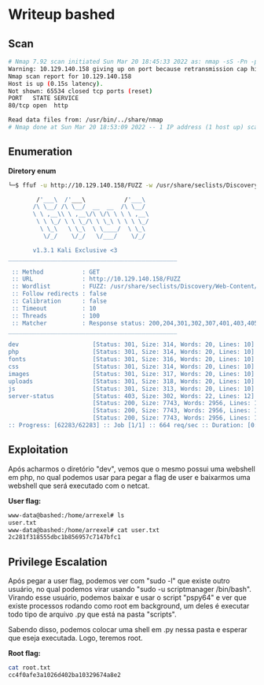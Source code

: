 # Writeup bashed

## Scan

```bash
# Nmap 7.92 scan initiated Sun Mar 20 18:45:33 2022 as: nmap -sS -Pn -p- -v -T5 -oN scan.txt 10.129.140.158
Warning: 10.129.140.158 giving up on port because retransmission cap hit (2).
Nmap scan report for 10.129.140.158
Host is up (0.15s latency).
Not shown: 65534 closed tcp ports (reset)
PORT   STATE SERVICE
80/tcp open  http

Read data files from: /usr/bin/../share/nmap
# Nmap done at Sun Mar 20 18:53:09 2022 -- 1 IP address (1 host up) scanned in 455.79 seconds
```

## Enumeration

**Diretory enum**

```bash
└─$ ffuf -u http://10.129.140.158/FUZZ -w /usr/share/seclists/Discovery/Web-Content/raft-large-directories.txt -t 100

        /'___\  /'___\           /'___\       
       /\ \__/ /\ \__/  __  __  /\ \__/       
       \ \ ,__\\ \ ,__\/\ \/\ \ \ \ ,__\      
        \ \ \_/ \ \ \_/\ \ \_\ \ \ \ \_/      
         \ \_\   \ \_\  \ \____/  \ \_\       
          \/_/    \/_/   \/___/    \/_/       

       v1.3.1 Kali Exclusive <3
________________________________________________

 :: Method           : GET
 :: URL              : http://10.129.140.158/FUZZ
 :: Wordlist         : FUZZ: /usr/share/seclists/Discovery/Web-Content/raft-large-directories.txt
 :: Follow redirects : false
 :: Calibration      : false
 :: Timeout          : 10
 :: Threads          : 100
 :: Matcher          : Response status: 200,204,301,302,307,401,403,405
________________________________________________

dev                     [Status: 301, Size: 314, Words: 20, Lines: 10]
php                     [Status: 301, Size: 314, Words: 20, Lines: 10]
fonts                   [Status: 301, Size: 316, Words: 20, Lines: 10]
css                     [Status: 301, Size: 314, Words: 20, Lines: 10]
images                  [Status: 301, Size: 317, Words: 20, Lines: 10]
uploads                 [Status: 301, Size: 318, Words: 20, Lines: 10]
js                      [Status: 301, Size: 313, Words: 20, Lines: 10]
server-status           [Status: 403, Size: 302, Words: 22, Lines: 12]
                        [Status: 200, Size: 7743, Words: 2956, Lines: 162]
                        [Status: 200, Size: 7743, Words: 2956, Lines: 162]
                        [Status: 200, Size: 7743, Words: 2956, Lines: 162]
:: Progress: [62283/62283] :: Job [1/1] :: 664 req/sec :: Duration: [0:01:42] :: Errors: 3 ::
```

## Exploitation

Após acharmos o diretório "dev", vemos que o mesmo possui uma webshell em php, no qual podemos usar para pegar a flag de user e baixarmos uma webshell que será executado com o netcat.

**User flag:**

```bash
www-data@bashed:/home/arrexel# ls
user.txt
www-data@bashed:/home/arrexel# cat user.txt
2c281f318555dbc1b856957c7147bfc1
```

## Privilege Escalation

Após pegar a user flag, podemos ver com "sudo -l" que existe outro usuário, no qual podemos virar usando "sudo -u scriptmanager /bin/bash". Virando esse usuário, podemos baixar e usar o script "pspy64" e ver que existe processos rodando como root em background, um deles é executar todo tipo de arquivo .py que está na pasta "scripts".

Sabendo disso, podemos colocar uma shell em .py nessa pasta e esperar que eseja executada. Logo, teremos root.

**Root flag:** 

```bash
cat root.txt
cc4f0afe3a1026d402ba10329674a8e2
```


